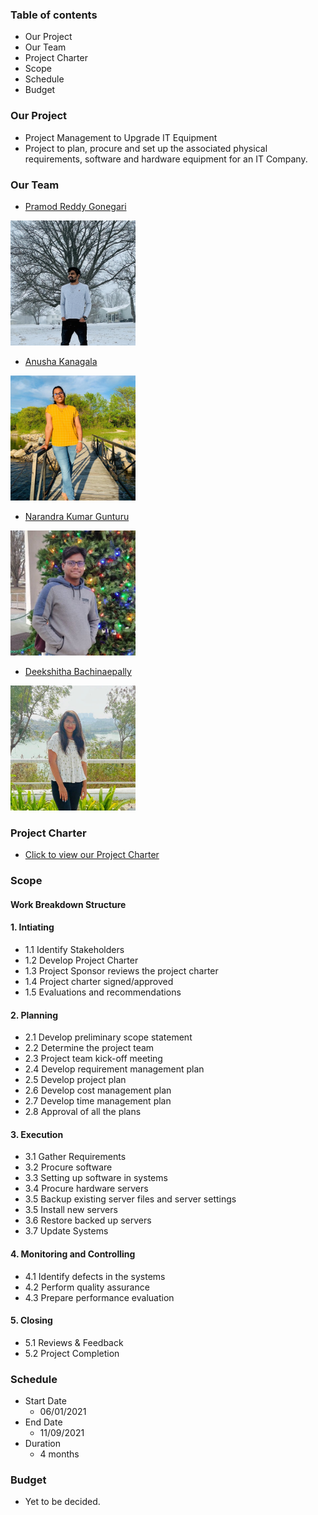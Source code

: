 ### Table of contents
* Our Project
* Our Team
* Project Charter
* Scope
* Schedule
* Budget

### Our Project
* Project Management to Upgrade IT Equipment
* Project to plan, procure and set up the associated physical requirements, software and hardware equipment for an IT Company.

### Our Team
* [Pramod Reddy Gonegari](https://github.com/pramod096)
<img src="images/Pramod.jpg" alt="pramod" width="200" height="200"/>

* [Anusha Kanagala](https://github.com/Anushakanagala)
<img src="images/anusha.jpg" alt="anusha" width="200" height="200"/>

* [Narandra Kumar Gunturu](https://github.com/Narendra-kumar-Gunturu)
<img src="images/Narendra.jpeg" alt="narendra" width="200" height="200"/>

* [Deekshitha Bachinaepally](https://github.com/deekshitha22)
<img src="images/Deekshitha.jpeg" alt="deekshitha" width="200" height="200"/>

### Project Charter
* [Click to view our Project Charter](markdown/charter.md)

### Scope
#### Work Breakdown Structure

#### 1. Intiating
 * 1.1 Identify Stakeholders
 * 1.2 Develop Project Charter
 * 1.3 Project Sponsor reviews the project charter 
 * 1.4 Project charter signed/approved
 * 1.5 Evaluations and recommendations
 
#### 2. Planning 
 * 2.1 Develop preliminary scope statement 
 * 2.2 Determine the project team 
 * 2.3 Project team kick-off meeting
 * 2.4 Develop requirement management plan
 * 2.5 Develop project plan  
 * 2.6 Develop cost management plan 
 * 2.7 Develop time management plan  
 * 2.8 Approval of all the plans
 
#### 3. Execution
  * 3.1 Gather Requirements
  * 3.2 Procure software 
  * 3.3 Setting up software in systems
  * 3.4 Procure hardware servers
  * 3.5 Backup existing server files and server settings
  * 3.5 Install new servers
  * 3.6 Restore backed up servers
  * 3.7 Update Systems
  
#### 4. Monitoring and Controlling
  * 4.1 Identify defects in the systems
  * 4.2 Perform quality assurance
  * 4.3 Prepare performance evaluation
  
#### 5. Closing
  * 5.1 Reviews & Feedback
  * 5.2 Project Completion

### Schedule
* Start Date
  * 06/01/2021
* End Date
  * 11/09/2021
* Duration
  * 4 months

### Budget
* Yet to be decided.
